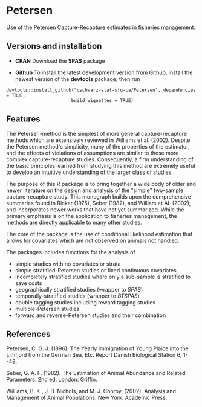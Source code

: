 # Petersen

Use of the Petersen Capture-Recapture estimates in fisheries management.

## Versions and installation

  * **CRAN**  Download the **SPAS** package

  * **Github** To install the latest development version from Github, 
    install the newest version of the **devtools** package; then run
```
devtools::install_github("cschwarz-stat-sfu-ca/Petersen", dependencies = TRUE,
                        build_vignettes = TRUE)
```

## Features

The Petersen-method is the simplest of more general capture-recapture
methods which are extensively reviewed in Williams et al. (2002).
Despite the Petersen method's simplicity, many of the properties of the estimator, 
and the effects of violations of assumptions are similar to these more complex capture-recapture
studies. Consequently, a firm understanding of the basic principles
learned from studying this method are extremely useful to develop an
intuitive understanding of the larger class of studies.

The purpose of this R package is to bring together a wide body of older
and newer literature on the design and analysis of the "simple"
two-sample capture-recapture study. This monograph builds upon the
comprehensive summaries found in Ricker (1975), Seber (1982), and
William et AL (2002), and incorporates newer works that have not yet
summarized. While the primary emphasis is on the application to
fisheries management, the methods are directly applicable to many other studies.

The core of the package is the use of conditional likelihood estimation that 
allows for covariates which are not observed on animals not handled.

The packages includes functions for the analysis of

- simple studies with no covariates or strata
- simple stratified-Petersen studies or fixed continuous covariates
- incompletely stratified studies where only a sub-sample is stratified to save costs
- geographically stratified studies (wrapper to *SPAS*)
- temporally-stratified studies (wrapper to *BTSPAS*)
- double tagging studies including reward tagging studies
- multiple-Petersen studies
- forward and reverse-Petersen studies and their combination

## References

Petersen, C. G. J. (1896). The Yearly Immigration of Young Plaice into
the Limfjord from the German Sea, Etc. Report Danish Biological Station
6, 1--48.

Seber, G. A. F. (1982). The Estimation of Animal Abundance and Related
Parameters. 2nd ed. London: Griffin.


Williams, B. K., J. D. Nichols, and M. J. Conroy. (2002). Analysis and
Management of Animal Populations. New York: Academic Press.


